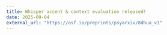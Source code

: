 ```yaml
---
title: Whisper accent & context evaluation released!
date: 2025-09-04
external_url: "https://osf.io/preprints/psyarxiv/8dhua_v1"
---
```

